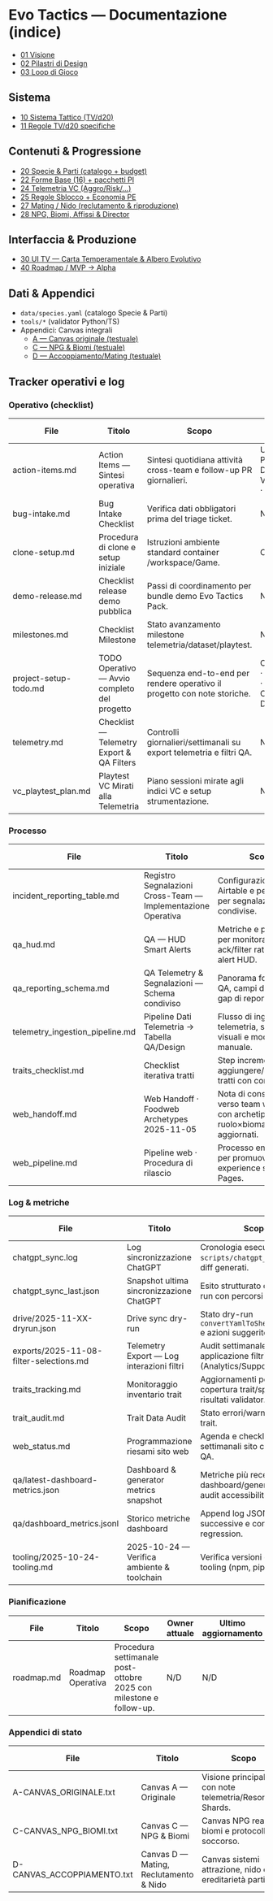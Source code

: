 # Evo Tactics — Documentazione (indice)

- [01 Visione](01-VISIONE.md)
- [02 Pilastri di Design](02-PILASTRI.md)
- [03 Loop di Gioco](03-LOOP.md)

## Sistema
- [10 Sistema Tattico (TV/d20)](10-SISTEMA_TATTICO.md)
- [11 Regole TV/d20 specifiche](11-REGOLE_D20_TV.md)

## Contenuti & Progressione
- [20 Specie & Parti (catalogo + budget)](20-SPECIE_E_PARTI.md)
- [22 Forme Base (16) + pacchetti PI](22-FORME_BASE_16.md)
- [24 Telemetria VC (Aggro/Risk/…)](24-TELEMETRIA_VC.md)
- [25 Regole Sblocco + Economia PE](25-REGOLE_SBLOCCO_PE.md)
- [27 Mating / Nido (reclutamento & riproduzione)](27-MATING_NIDO.md)
- [28 NPG, Biomi, Affissi & Director](28-NPC_BIOMI_SPAWN.md)

## Interfaccia & Produzione
- [30 UI TV — Carta Temperamentale & Albero Evolutivo](30-UI_TV_IDENTITA.md)
- [40 Roadmap / MVP → Alpha](40-ROADMAP.md)

## Dati & Appendici
- `data/species.yaml` (catalogo Specie & Parti)
- `tools/*` (validator Python/TS)
- Appendici: Canvas integrali
  - [A — Canvas originale (testuale)](../appendici/A-CANVAS_ORIGINALE.txt)
  - [C — NPG & Biomi (testuale)](../appendici/C-CANVAS_NPG_BIOMI.txt)
  - [D — Accoppiamento/Mating (testuale)](../appendici/D-CANVAS_ACCOPPIAMENTO.txt)

## Tracker operativi e log

### Operativo (checklist)

| File | Titolo | Scopo | Owner attuale | Ultimo aggiornamento | Percorso |
| --- | --- | --- | --- | --- | --- |
| action-items.md | Action Items — Sintesi operativa | Sintesi quotidiana attività cross-team e follow-up PR giornalieri. | UI Systems · Progression Design · VFX/Lighting · QA Support | 2025-11-07 | `docs/checklist/action-items.md` |
| bug-intake.md | Bug Intake Checklist | Verifica dati obbligatori prima del triage ticket. | N/D | N/D | `docs/checklist/bug-intake.md` |
| clone-setup.md | Procedura di clone e setup iniziale | Istruzioni ambiente standard container /workspace/Game. | Ops/ChatGPT | 2025-11-12 | `docs/checklist/clone-setup.md` |
| demo-release.md | Checklist release demo pubblica | Passi di coordinamento per bundle demo Evo Tactics Pack. | N/D | N/D | `docs/checklist/demo-release.md` |
| milestones.md | Checklist Milestone | Stato avanzamento milestone telemetria/dataset/playtest. | N/D | N/D | `docs/checklist/milestones.md` |
| project-setup-todo.md | TODO Operativo — Avvio completo del progetto | Sequenza end-to-end per rendere operativo il progetto con note storiche. | Ops/ChatGPT · Release Ops · Marketing Ops · Lead Dev Tools | 2025-11-20 | `docs/checklist/project-setup-todo.md` |
| telemetry.md | Checklist — Telemetry Export & QA Filters | Controlli giornalieri/settimanali su export telemetria e filtri QA. | N/D | N/D | `docs/checklist/telemetry.md` |
| vc_playtest_plan.md | Playtest VC Mirati alla Telemetria | Piano sessioni mirate agli indici VC e setup strumentazione. | N/D | N/D | `docs/checklist/vc_playtest_plan.md` |

### Processo

| File | Titolo | Scopo | Owner attuale | Ultimo aggiornamento | Percorso |
| --- | --- | --- | --- | --- | --- |
| incident_reporting_table.md | Registro Segnalazioni Cross-Team — Implementazione Operativa | Configurazione tabella Airtable e permessi per segnalazioni condivise. | N/D | N/D | `docs/process/incident_reporting_table.md` |
| qa_hud.md | QA — HUD Smart Alerts | Metriche e pipeline QA per monitorare ack/filter ratio degli alert HUD. | QA lead | N/D | `docs/process/qa_hud.md` |
| qa_reporting_schema.md | QA Telemetry & Segnalazioni — Schema condiviso | Panorama fonti dati QA, campi disponibili e gap di reporting. | N/D | N/D | `docs/process/qa_reporting_schema.md` |
| telemetry_ingestion_pipeline.md | Pipeline Dati Telemetria → Tabella QA/Design | Flusso di ingestione telemetria, snapshot visuali e modulo QA manuale. | N/D | N/D | `docs/process/telemetry_ingestion_pipeline.md` |
| traits_checklist.md | Checklist iterativa tratti | Step incrementali per aggiungere/revisionare tratti con controlli dati. | N/D | N/D | `docs/process/traits_checklist.md` |
| web_handoff.md | Web Handoff · Foodweb Archetypes 2025-11-05 | Nota di consegna verso team web/UI con archetipi ruolo×bioma aggiornati. | N/D | 2025-11-05 | `docs/process/web_handoff.md` |
| web_pipeline.md | Pipeline web · Procedura di rilascio | Processo end-to-end per promuovere la web experience su GitHub Pages. | N/D | N/D | `docs/process/web_pipeline.md` |

### Log & metriche

| File | Titolo | Scopo | Owner attuale | Ultimo aggiornamento | Percorso |
| --- | --- | --- | --- | --- | --- |
| chatgpt_sync.log | Log sincronizzazione ChatGPT | Cronologia esecuzioni `scripts/chatgpt_sync.py` e diff generati. | N/D | 2025-10-24 | `logs/chatgpt_sync.log` |
| chatgpt_sync_last.json | Snapshot ultima sincronizzazione ChatGPT | Esito strutturato dell'ultima run con percorsi export/diff. | N/D | 2025-10-24 | `logs/chatgpt_sync_last.json` |
| drive/2025-11-XX-dryrun.json | Drive sync dry-run | Stato dry-run `convertYamlToSheetsDryRun()` e azioni suggerite. | N/D | 2025-11-XX | `logs/drive/2025-11-XX-dryrun.json` |
| exports/2025-11-08-filter-selections.md | Telemetry Export — Log interazioni filtri | Audit settimanale applicazione filtri export (Analytics/Support). | Analytics · Support | 2025-11-08 | `logs/exports/2025-11-08-filter-selections.md` |
| traits_tracking.md | Monitoraggio inventario trait | Aggiornamenti periodici copertura trait/specie e risultati validator. | N/D | 2025-11-16 | `logs/traits_tracking.md` |
| trait_audit.md | Trait Data Audit | Stato errori/warning dataset trait. | N/D | N/D | `logs/trait_audit.md` |
| web_status.md | Programmazione riesami sito web | Agenda e checklist riesami settimanali sito con azioni QA. | N/D | N/D | `logs/web_status.md` |
| qa/latest-dashboard-metrics.json | Dashboard & generator metrics snapshot | Metriche più recenti per dashboard/generator con audit accessibilità. | N/D | 2025-10-27 | `logs/qa/latest-dashboard-metrics.json` |
| qa/dashboard_metrics.jsonl | Storico metriche dashboard | Append log JSONL con run successive e confronti visual regression. | N/D | 2025-10-27 | `logs/qa/dashboard_metrics.jsonl` |
| tooling/2025-10-24-tooling.md | 2025-10-24 — Verifica ambiente & toolchain | Verifica versioni e operazioni tooling (npm, pip, CLI). | N/D | 2025-10-24 | `logs/tooling/2025-10-24-tooling.md` |

### Pianificazione

| File | Titolo | Scopo | Owner attuale | Ultimo aggiornamento | Percorso |
| --- | --- | --- | --- | --- | --- |
| roadmap.md | Roadmap Operativa | Procedura settimanale post-ottobre 2025 con milestone e follow-up. | N/D | N/D | `docs/piani/roadmap.md` |

### Appendici di stato

| File | Titolo | Scopo | Owner attuale | Ultimo aggiornamento | Percorso |
| --- | --- | --- | --- | --- | --- |
| A-CANVAS_ORIGINALE.txt | Canvas A — Originale | Visione principale con note telemetria/Resonance Shards. | N/D | 2025-10-23 | `appendici/A-CANVAS_ORIGINALE.txt` |
| C-CANVAS_NPG_BIOMI.txt | Canvas C — NPG & Biomi | Canvas NPG reattivi, biomi e protocolli soccorso. | N/D | 2025-10-23 | `appendici/C-CANVAS_NPG_BIOMI.txt` |
| D-CANVAS_ACCOPPIAMENTO.txt | Canvas D — Mating, Reclutamento & Nido | Canvas sistemi attrazione, nido e ereditarietà parti. | N/D | 2025-10-23 | `appendici/D-CANVAS_ACCOPPIAMENTO.txt` |
